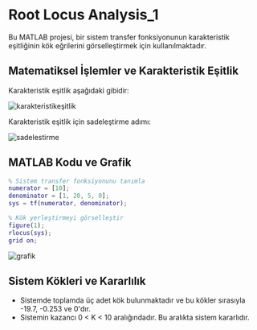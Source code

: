 # Root Locus Analysis_1
Bu MATLAB projesi, bir sistem transfer fonksiyonunun karakteristik eşitliğinin kök eğrilerini görselleştirmek için kullanılmaktadır.

## Matematiksel İşlemler ve Karakteristik Eşitlik
Karakteristik eşitlik aşağıdaki gibidir:

![karakteristikeşitlik](https://github.com/dagaca/Numerical-Control-with-MATLAB/assets/80363244/eb152f7f-4206-4535-8aad-ebe242ee2c4c)


Karakteristik eşitlik için sadeleştirme adımı:

![sadelestirme](https://github.com/dagaca/Numerical-Control-with-MATLAB/assets/80363244/c373ecf0-15bf-4bf7-a12b-9daca6b31395)


## MATLAB Kodu ve Grafik
```matlab
% Sistem transfer fonksiyonunu tanımla
numerator = [10];
denominator = [1, 20, 5, 0];
sys = tf(numerator, denominator);

% Kök yerleştirmeyi görselleştir
figure(1);
rlocus(sys);
grid on;
```
![grafik](https://github.com/dagaca/Numerical-Control-with-MATLAB/assets/80363244/c40eec5a-7c23-4170-9ba1-cea42f5295a2)


## Sistem Kökleri ve Kararlılık
- Sistemde toplamda üç adet kök bulunmaktadır ve bu kökler sırasıyla -19.7, -0.253 ve 0'dır.
- Sistemin kazancı 0 < K < 10 aralığındadır. Bu aralıkta sistem kararlıdır.
